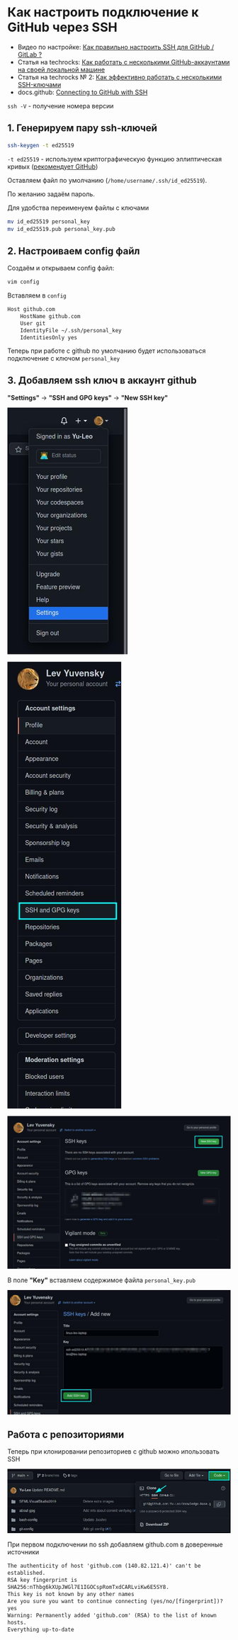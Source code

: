 # Как настроить подключение к GitHub через SSH

* Видео по настройке: [Как правильно настроить SSH для GitHub / GitLab ?](https://youtu.be/R09UNc4ZNi4)
* Статья на techrocks: [Как работать с несколькими GitHub-аккаунтами на своей локальной машине](https://techrocks.ru/2020/12/24/how-to-manage-several-github-accounts/)
* Статья на techrocks № 2: [Как эффективно работать с несколькими SSH-ключами](https://techrocks.ru/2020/02/26/multiple-ssh-keys-managing/)
* docs.github: [Connecting to GitHub with SSH](https://docs.github.com/en/authentication/connecting-to-github-with-ssh)


`ssh -V` - получение номера версии
 
## 1. Генерируем пару ssh-ключей

```bash
ssh-keygen -t ed25519
```

`-t ed25519` - используем криптографическую функцию эллиптическая кривых ([рекомендует GitHub](./github_docs_ed25519.jpg))

Оставляем файл по умолчанию (`/home/username/.ssh/id_ed25519`).

По желанию задаём пароль.

Для удобства переименуем файлы с ключами

```bash
mv id_ed25519 personal_key
mv id_ed25519.pub personal_key.pub
```

## 2. Настроиваем config файл

Создаём и открываем config файл:
```bash
vim config
```

Вставляем в `config`
```
Host github.com
    HostName github.com
    User git
    IdentityFile ~/.ssh/personal_key
    IdentitiesOnly yes
```

Теперь при работе с github по умолчанию будет использоваться подключение с ключом `personal_key`


## 3. Добавляем ssh ключ в аккаунт github

**"Settings"** -> **"SSH and GPG keys"** -> **"New SSH key"**

![github_add_ssh1](./github_add_ssh1.jpg)

![github_add_ssh2](./github_add_ssh2.jpg)

![github_add_ssh3](./github_add_ssh3.jpg)

В поле **"Key"** вставляем содержимое файла `personal_key.pub`

![github_add_ssh4](./github_add_ssh4.jpg)

## Работа с репозиториями

Теперь при клонировании репозиториев с github можно ипользовать SSH

![github_repo_ssh](./github_repo_ssh.jpg)

При первом подключении по ssh добавляем github.com в доверенные источники

```
The authenticity of host 'github.com (140.82.121.4)' can't be established.
RSA key fingerprint is SHA256:nThbg6kXUpJWGl7E1IGOCspRomTxdCARLviKw6E5SY8.
This key is not known by any other names
Are you sure you want to continue connecting (yes/no/[fingerprint])? yes
Warning: Permanently added 'github.com' (RSA) to the list of known hosts.
Everything up-to-date
```
